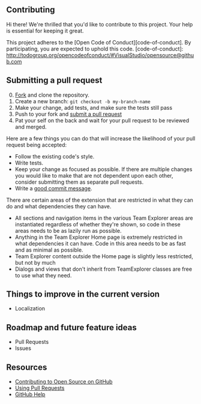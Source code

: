 ## Contributing

[fork]: https://github.com/github/VisualStudio/fork
[pr]: https://github.com/github/VisualStudio/compare

Hi there! We're thrilled that you'd like to contribute to this project. Your help is essential for keeping it great.

This project adheres to the [Open Code of Conduct][code-of-conduct]. By participating, you are expected to uphold this code.
[code-of-conduct]: http://todogroup.org/opencodeofconduct/#VisualStudio/opensource@github.com

## Submitting a pull request

0. [Fork][] and clone the repository.
0. Create a new branch: `git checkout -b my-branch-name`
0. Make your change, add tests, and make sure the tests still pass
0. Push to your fork and [submit a pull request][pr]
0. Pat your self on the back and wait for your pull request to be reviewed and merged.

Here are a few things you can do that will increase the likelihood of your pull request being accepted:

- Follow the existing code's style.
- Write tests.
- Keep your change as focused as possible. If there are multiple changes you would like to make that are not dependent upon each other, consider submitting them as separate pull requests.
- Write a [good commit message](http://tbaggery.com/2008/04/19/a-note-about-git-commit-messages.html).

There are certain areas of the extension that are restricted in what they can do and what dependencies they can have.

- All sections and navigation items in the various Team Explorer areas are instantiated regardless of whether they're shown, so code in these areas needs to be as lazily run as possible.
- Anything in the Team Explorer Home page is extremely restricted in what dependencies it can have. Code in this area needs to be as fast and as minimal as possible.
- Team Explorer content outside the Home page is slightly less restricted, but not by much
- Dialogs and views that don't inherit from TeamExplorer classes are free to use what they need.

## Things to improve in the current version

- Localization

## Roadmap and future feature ideas

- Pull Requests
- Issues

## Resources

- [Contributing to Open Source on GitHub](https://guides.github.com/activities/contributing-to-open-source/)
- [Using Pull Requests](https://help.github.com/articles/using-pull-requests/)
- [GitHub Help](https://help.github.com)
